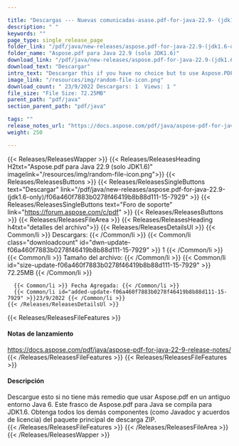```yaml
---

title: "Descargas --- Nuevas comunicadas-asase.pdf-for-java-22.9- (jdk1.6 solo)"
description: " "
keywords: ""
page_type: single_release_page
folder_link: "/pdf/java/new-releases/aspose.pdf-for-java-22.9-(jdk1.6-only)/"
folder_name: "Aspose.pdf para Java 22.9 (solo JDK1.6)"
download_link: "/pdf/java/new-releases/aspose.pdf-for-java-22.9-(jdk1.6-only)/f06a460f7883b0278f46419b8b88d111-15-7929"
download_text: "Descargar"
intro_text: "Descargar this if you have no choice but to use Aspose.PDF on an old Java 6 environment. This JAR of Aspose.PDF for Java is compiled for JDK1.6. Please get all other components (such as Javadoc and License agreements) from the main ZIP download package."
image_link: "/resources/img/random-file-icon.png"
download_count: " 23/9/2022 Descargars: 1  Views: 1 "
file_size: "File Size: 72.25MB"
parent_path: "pdf/java"
section_parent_path: "pdf/java"

tags: ""
release_notes_url: "https://docs.aspose.com/pdf/java/aspose-pdf-for-java-22-9-release-notes/"
weight: 250

---
```


{{< Releases/ReleasesWapper >}}
  {{< Releases/ReleasesHeading H2txt="Aspose.pdf para Java 22.9 (solo JDK1.6)" imagelink="/resources/img/random-file-icon.png">}}
  {{< Releases/ReleasesButtons >}}
    {{< Releases/ReleasesSingleButtons text="Descargar" link="/pdf/java/new-releases/aspose.pdf-for-java-22.9-(jdk1.6-only)/f06a460f7883b0278f46419b8b88d111-15-7929" >}}
    {{< Releases/ReleasesSingleButtons text="Foro de soporte" link="https://forum.aspose.com/c/pdf" >}}
  {{< Releases/ReleasesButtons >}}
  {{< Releases/ReleasesFileArea >}}
    {{< Releases/ReleasesHeading h4txt="detalles del archivo">}}
    {{< Releases/ReleasesDetailsUl >}}
      {{< Common/li >}} Descargars: {{< /Common/li >}}
      {{< Common/li class="downloadcount" id="dwn-update-f06a460f7883b0278f46419b8b88d111-15-7929" >}} 1 {{< /Common/li >}}
      {{< Common/li >}} Tamaño del archivo: {{< /Common/li >}}
      {{< Common/li id="size-update-f06a460f7883b0278f46419b8b88d111-15-7929" >}} 72.25MB {{< /Common/li >}}

      {{< Common/li >}} Fecha Agregada: {{< /Common/li >}}
      {{< Common/li id="added-update-f06a460f7883b0278f46419b8b88d111-15-7929" >}}23/9/2022 {{< /Common/li >}}
    {{< /Releases/ReleasesDetailsUl >}}

  {{< Releases/ReleasesFileFeatures >}}
      <h4>Notas de lanzamiento</h4><div><a href='https://docs.aspose.com/pdf/java/aspose-pdf-for-java-22-9-release-notes/'>https://docs.aspose.com/pdf/java/aspose-pdf-for-java-22-9-release-notes/</a></div>
  {{< /Releases/ReleasesFileFeatures >}}
  {{< Releases/ReleasesFileFeatures >}}
      <h4>Descripción</h4><div class="HTMLDescription">Descargue esto si no tiene más remedio que usar Aspose.pdf en un antiguo entorno Java 6. Este frasco de Aspose.pdf para Java se compila para JDK1.6. Obtenga todos los demás componentes (como Javadoc y acuerdos de licencia) del paquete principal de descarga ZIP.</div>
  {{< /Releases/ReleasesFileFeatures >}}
 {{< /Releases/ReleasesFileArea >}}
{{< /Releases/ReleasesWapper >}}


